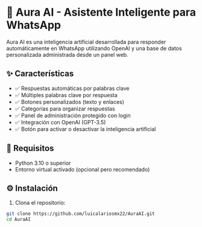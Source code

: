 # 🤖 Aura AI - Asistente Inteligente para WhatsApp

Aura AI es una inteligencia artificial desarrollada para responder automáticamente en WhatsApp utilizando OpenAI y una base de datos personalizada administrada desde un panel web.

## ✨ Características

- ✅ Respuestas automáticas por palabras clave
- ✅ Múltiples palabras clave por respuesta
- ✅ Botones personalizados (texto y enlaces)
- ✅ Categorías para organizar respuestas
- ✅ Panel de administración protegido con login
- ✅ Integración con OpenAI (GPT-3.5)
- ✅ Botón para activar o desactivar la inteligencia artificial

## 🚀 Requisitos

- Python 3.10 o superior
- Entorno virtual activado (opcional pero recomendado)

## ⚙️ Instalación

1. Clona el repositorio:

```bash
git clone https://github.com/luicalariosmx22/AuraAI.git
cd AuraAI
